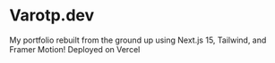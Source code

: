 # Varotp.dev
My portfolio rebuilt from the ground up using Next.js 15, Tailwind, and Framer Motion! Deployed on Vercel
